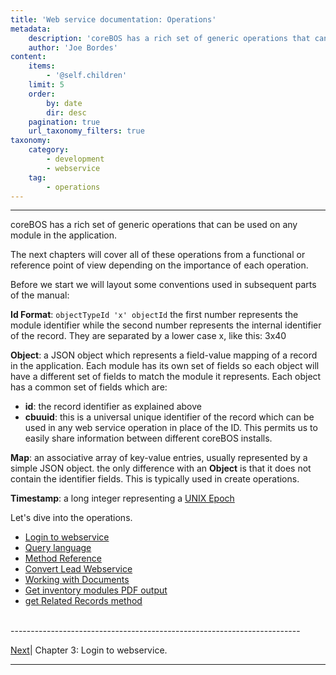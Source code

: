 ```yaml
---
title: 'Web service documentation: Operations'
metadata:
    description: 'coreBOS has a rich set of generic operations that can be used on any module in the application'
    author: 'Joe Bordes'
content:
    items:
        - '@self.children'
    limit: 5
    order:
        by: date
        dir: desc
    pagination: true
    url_taxonomy_filters: true
taxonomy:
    category:
        - development
        - webservice
    tag:
        - operations
---
```


---
coreBOS has a rich set of generic operations that can be used on any
module in the application.

The next chapters will cover all of these operations from a functional
or reference point of view depending on the importance of each
operation.

Before we start we will layout some conventions used in subsequent parts
of the manual:

**Id Format**: `objectTypeId 'x' objectId` the first number represents
the module identifier while the second number represents the internal
identifier of the record. They are separated by a lower case x, like
this: 3x40

**Object**: a JSON object which represents a field-value mapping of a
record in the application. Each module has its own set of fields so each
object will have a different set of fields to match the module it
represents. Each object has a common set of fields which are:

-   **id**: the record identifier as explained above
-   **cbuuid**: this is a universal unique identifier of the record
    which can be used in any web service operation in place of the ID.
    This permits us to easily share information between different
    coreBOS installs.

**Map**: an associative array of key-value entries, usually represented
by a simple JSON object. the only difference with an **Object** is that
it does not contain the identifier fields. This is typically used in
create operations.

**Timestamp**: a long integer representing a [UNIX
Epoch](http://es.wikipedia.org/wiki/Timestamp)

Let's dive into the operations.

-   <a href="http://localhost/coreBOSDocumentation/configuration-tools/webservice-development/login">Login to webservice</a>
-   <a href="http://localhost/coreBOSDocumentation/configuration-tools/webservice-development/querylanguage">Query language</a>
-   <a href="http://localhost/coreBOSDocumentation/configuration-tools/webservice-development/methodreference">Method Reference</a>
-   <a href="http://localhost/coreBOSDocumentation/configuration-tools/webservice-development/convertleadwebservice">Convert Lead Webservice</a>
-   <a href="http://localhost/coreBOSDocumentation/configuration-tools/webservice-development/docenhance">Working with Documents</a>
-   <a href="http://localhost/coreBOSDocumentation/configuration-tools/webservice-development/getpdfdata">Get inventory modules PDF output</a>
-   <a href="http://localhost/coreBOSDocumentation/configuration-tools/webservice-development/getrelatedcontrols">get Related Records method</a>


<br>
------------------------------------------------------------------------

[Next](http://localhost/coreBOSDocumentation/configuration-tools/webservice-development/login)| Chapter 3: Login to webservice.

------------------------------------------------------------------------